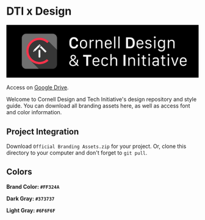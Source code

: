# DTI x Design

![logo](logo.png)

Access on [Google Drive](https://drive.google.com/drive/folders/0B9NekLUlNWzFMmMtVFE1RGx2RkU).

Welcome to Cornell Design and Tech Initiative's design repository and style guide. You can download all branding assets here, as well as access font and color information.

## Project Integration

Download `Official Branding Assets.zip` for your project. Or, clone this directory to your computer and don't forget to `git pull`. 

## Colors

**Brand Color: `#FF324A`**

**Dark Gray: `#373737`**

**Light Gray:	`#6F6F6F`**
